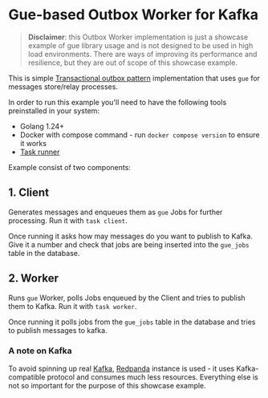 # Gue-based Outbox Worker for Kafka

> **Disclaimer**: this Outbox Worker implementation is just a showcase example of gue library usage and is not designed
> to be used in high load environments. There are ways of improving its performance and resilience, but they are out of
> scope of this showcase example.

This is simple [Transactional outbox pattern](https://microservices.io/patterns/data/transactional-outbox.html)
implementation that uses `gue` for messages store/relay processes.

In order to run this example you'll need to have the following tools preinstalled in your system:

- Golang 1.24+
- Docker with compose command - run `docker compose version` to ensure it works
- [Task runner](https://taskfile.dev/installation/)

Example consist of two components:

## 1. Client

Generates messages and enqueues them as `gue` Jobs for further processing. Run it with `task client`.

Once running it asks how may messages do you want to publish to Kafka. Give it a number and check that jobs are being
inserted into the `gue_jobs` table in the database.

## 2. Worker

Runs `gue` Worker, polls Jobs enqueued by the Client and tries to publish them to Kafka. Run it with `task worker`.

Once running it polls jobs from the `gue_jobs` table in the database and tries to publish messages to kafka.

### A note on Kafka

To avoid spinning up real [Kafka](https://kafka.apache.org/), [Redpanda](https://redpanda.com/) instance is used - it
uses Kafka-compatible protocol and consumes much less resources. Everything else is not so important for the purpose of
this showcase example.
